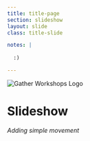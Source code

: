 ```yaml
---
title: title-page
section: slideshow
layout: slide
class: title-slide

notes: |
  
  :)

---
```


![Gather Workshops Logo](/Building-with-jQuery/slideshow/images/gw_logo_header.png)

# Slideshow
_Adding simple movement_
